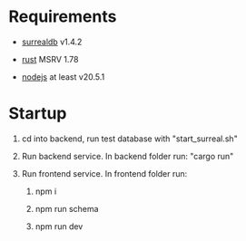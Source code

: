 # Requirements

- [surrealdb](https://surrealdb.com/) v1.4.2

- [rust](https://www.rust-lang.org/learn/get-started) MSRV 1.78

- [nodejs](https://nodejs.org/en) at least v20.5.1

# Startup

1. cd into backend, run test database with "start_surreal.sh"

2. Run backend service. In backend folder run: "cargo run"

3. Run frontend service. In frontend folder run:

    1. npm i

    2. npm run schema

    3. npm run dev
